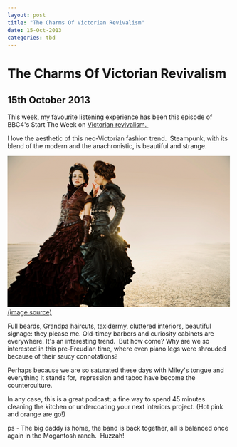 ```yaml
---
layout: post
title: "The Charms Of Victorian Revivalism"
date: 15-Oct-2013
categories: tbd
---
```


# The Charms Of Victorian Revivalism

## 15th October 2013

This week,   my favourite listening experience has been this episode of BBC4's Start The Week on <a href="http://www.bbc.co.uk/programmes/b03c2zvk">Victorian revivalism. </a>

I love the aesthetic of this neo-Victorian fashion trend.  Steampunk,  with its blend of the modern and the anachronistic, is beautiful and strange.

<img class="photo-horiz" src="/images/2013/10/tumblr_l8pj6ciUqI1qdsen7o1_500.png" /><a href="http://ladycoyote.tumblr.com/page/2">(image source)</a>

Full beards, Grandpa haircuts, taxidermy, cluttered interiors, beautiful signage: they please me. Old-timey barbers and curiosity cabinets are everywhere. It's an interesting trend.  But how come? Why are we so interested in this pre-Freudian time, where even piano legs were shrouded because of their saucy connotations?

Perhaps because we are so saturated these days with Miley's tongue and everything it stands for,  repression and taboo have become the counterculture.

In any case, this is a great podcast; a fine way to spend 45 minutes cleaning the kitchen or undercoating your next interiors project. (Hot pink and orange are go!)

ps - The big daddy is home, the band is back together, all is balanced once again in the Mogantosh ranch.  Huzzah!
